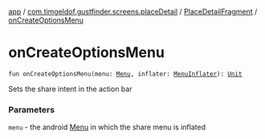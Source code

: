 [app](../../index.md) / [com.timgeldof.gustfinder.screens.placeDetail](../index.md) / [PlaceDetailFragment](index.md) / [onCreateOptionsMenu](./on-create-options-menu.md)

# onCreateOptionsMenu

`fun onCreateOptionsMenu(menu: `[`Menu`](https://developer.android.com/reference/android/view/Menu.html)`, inflater: `[`MenuInflater`](https://developer.android.com/reference/android/view/MenuInflater.html)`): `[`Unit`](https://kotlinlang.org/api/latest/jvm/stdlib/kotlin/-unit/index.html)

Sets the share intent in the action bar

### Parameters

`menu` - the android [Menu](https://developer.android.com/reference/android/view/Menu.html) in which the share menu is inflated
